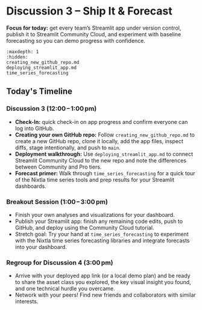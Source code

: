 # Discussion 3 – Ship It & Forecast

**Focus for today:** get every team’s Streamlit app under version control, publish it to Streamlit Community Cloud, and experiment with baseline forecasting so you can demo progress with confidence.

```{toctree}
:maxdepth: 1
:hidden:
creating_new_github_repo.md
deploying_streamlit_app.md
time_series_forecasting
```

## Today's Timeline 

### Discussion 3 (12:00 – 1:00 pm)
- **Check-In:** quick check-in on app progress and confirm everyone can log into GitHub.
- **Creating your own GitHub repo:** Follow `creating_new_github_repo.md` to create a new GitHub repo, clone it locally, add the app files, inspect diffs, stage intentionally, and push to `main`.
- **Deployment walkthrough:** Use `deploying_streamlit_app.md` to connect Streamlit Community Cloud to the new repo and note the differences between Community and Pro tiers.
- **Forecast primer:** Walk through `time_series_forecasting` for a quick tour of the Nixtla time series tools and prep results for your Streamlit dashboards.

### Breakout Session (1:00 – 3:00 pm)
- Finish your own analyses and visualizations for your dashboard. 
- Publish your Streamlit app: finish any remaining code edits, push to GitHub, and deploy using the Community Cloud tutorial.
- Stretch goal: Try your hand at `time_series_forecasting` to experiment with the Nixtla time series forecasting libraries and integrate forecasts into your dashboard.

### Regroup for Discussion 4 (3:00 pm)
- Arrive with your deployed app link (or a local demo plan) and be ready to share the asset class you explored, the key visual insight you found, and one technical hurdle you overcame.
- Network with your peers! Find new friends and collaborators with similar interests.
